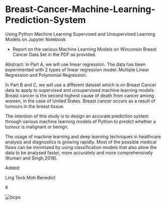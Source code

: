 # Breast-Cancer-Machine-Learning-Prediction-System
Using Python Machine Learning Supervised and Unsupervised Learning Models on Jupyter Notebook 

- Report on the various Machine Learning Models on Winconsin  Breast Cancer Data Set in the PDF as provided. 

Abstract: 
In Part A, we will use linear regression. The data has been experimented with 2 types of linear regression 
model: Multiple Linear Regression and Polynomial Regression. 

In Part B and C, we will use a different  dataset which is on Breast Cancer data to apply to supervised and unsupervised machine learning models. 
Breast cancer is the second highest cause of death from cancer among women, in the case of United 
States. Breast cancer occurs as a result of tumours in the breast tissue. 

The intention of this study is to 
design an accurate prediction system through various machine learning models of Python to predict 
whether a tumour is malignant or benign. 

The usage of machine learning and deep learning techniques in 
healthcare analysis and diagnostics is growing rapidly. Most of the possible medical flaws can be 
minimized by using classification models that also allow the data to be analysed faster, more accurately 
and more comprehensively (Kumari and Singh,2018).

Added: 

Ling Teck Moh Benedict

K

![bcps](https://user-images.githubusercontent.com/65886071/82979060-a704f280-a018-11ea-9172-4489fc4cf68f.jpg)

